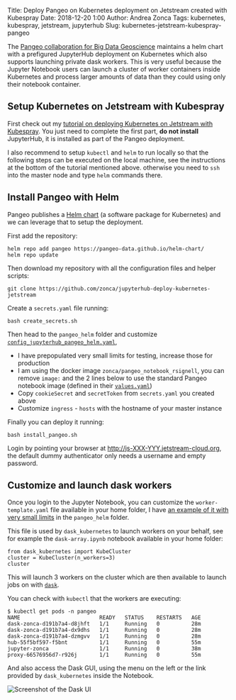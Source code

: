 Title: Deploy Pangeo on Kubernetes deployment on Jetstream created with Kubespray
Date: 2018-12-20 1:00
Author: Andrea Zonca
Tags: kubernetes, kubespray, jetstream, jupyterhub
Slug: kubernetes-jetstream-kubespray-pangeo

The [Pangeo collaboration for Big Data Geoscience](http://pangeo.io/) maintains a helm
chart with a prefigured JupyterHub deployment on Kubernetes which also supports launching
private dask workers.
This is very useful because the Jupyter Notebook users can launch a cluster of worker
containers inside Kubernetes and process larger amounts of data than they could using only
their notebook container.

## Setup Kubernetes on Jetstream with Kubespray

First check out my [tutorial on deploying Kubernetes on Jetstream with Kubespray](https://zonca.github.io/2018/09/kubernetes-jetstream-kubespray.html).
You just need to complete the first part, **do not install** JupyterHub, it is installed
as part of the Pangeo deployment.

I also recommend to setup `kubectl` and `helm` to run locally so that the following steps can be executed on the local machine, see the instructions at the bottom of the tutorial mentioned above.
otherwise you need to `ssh` into the master node and type `helm` commands there.

## Install Pangeo with Helm

Pangeo publishes a [Helm chart](https://github.com/pangeo-data/helm-chart) (a software package for Kubernetes) and we can leverage that
to setup the deployment.

First add the repository:

    helm repo add pangeo https://pangeo-data.github.io/helm-chart/
    helm repo update

Then download my repository with all the configuration files and helper scripts:

    git clone https://github.com/zonca/jupyterhub-deploy-kubernetes-jetstream

Create a `secrets.yaml` file running:

    bash create_secrets.sh

Then head to the `pangeo_helm` folder and customize [`config_jupyterhub_pangeo_helm.yaml`](https://github.com/zonca/jupyterhub-deploy-kubernetes-jetstream/blob/master/pangeo_helm/config_jupyterhub_pangeo_helm.yaml),

* I have prepopulated very small limits for testing, increase those for production
* I am using the docker image `zonca/pangeo_notebook_rsignell`, you can remove `image:` and the 2 lines below to use the standard Pangeo notebook image (defined in their [`values.yaml`](https://github.com/pangeo-data/helm-chart/blob/master/pangeo/values.yaml))
* Copy `cookieSecret` and `secretToken` from `secrets.yaml` you created above
* Customize `ingress` - `hosts` with the hostname of your master instance

Finally you can deploy it running:

    bash install_pangeo.sh

Login by pointing your browser at <http://js-XXX-YYY.jetstream-cloud.org>, the default dummy authenticator only needs a username and empty password.

## Customize and launch dask workers

Once you login to the Jupyter Notebook, you can customize the `worker-template.yaml` file available in your home folder,
I have [an example of it with very small limits](https://github.com/zonca/jupyterhub-deploy-kubernetes-jetstream/blob/master/pangeo_helm/worker_template.yaml) in the `pangeo_helm` folder.

This file is used by `dask_kubernetes` to launch workers on your behalf, see for example the `dask-array.ipynb` notebook available in your home folder:

```
from dask_kubernetes import KubeCluster
cluster = KubeCluster(n_workers=3)
cluster
```

This will launch 3 workers on the cluster which are then available to launch jobs on with [`dask`](https://dask.pydata.org).

You can check with `kubectl` that the workers are executing:

```
$ kubectl get pods -n pangeo
NAME                         READY   STATUS    RESTARTS   AGE
dask-zonca-d191b7a4-d8jhft   1/1     Running   0          28m
dask-zonca-d191b7a4-dx9dhs   1/1     Running   0          28m
dask-zonca-d191b7a4-dzmgvv   1/1     Running   0          28m
hub-55f5bf597-f5bnt          1/1     Running   0          55m
jupyter-zonca                1/1     Running   0          38m
proxy-66576956d7-r926j       1/1     Running   0          55m
```

And also access the Dask GUI, using the menu on the left or the link provided by `dask_kubernetes` inside the Notebook.

![Screenshot of the Dask UI](/images/dask_ui_workers.png)
